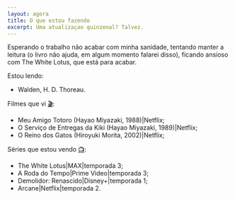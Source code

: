 ```yaml
---
layout: agora
title: O que estou fazendo
excerpt: Uma atualizaçao quinzenal? Talvez.
---
```

<section class="descricao">
<p>Esperando o trabalho não acabar com minha sanidade, tentando manter a leitura (o livro não ajuda, em algum momento falarei disso), ficando ansioso com The White Lotus, que está para acabar.</p>
</section>
<section class="estou-fazendo">Estou lendo:
<ul>
<li>Walden, H. D. Thoreau.</li>
</ul>
Filmes que vi <a href="https://letterboxd.com/dalbo1201/films/diary/" class="linkcab">&#127916;</a>:
<ul>
<li>Meu Amigo Totoro (Hayao Miyazaki, 1988)|Netflix;</li>
<li>O Serviço de Entregas da Kiki (Hayao Miyazaki, 1989)|Netflix;</li>
<li>O Reino dos Gatos (Hiroyuki Morita, 2002)|Netflix;</li>
</ul>
Séries que estou vendo <a href="https://tvtime.com/r/38uUh" class="linkcab">&#128250;</a>:
<ul>
<li>The White Lotus|MAX|temporada 3;</li>
<li>A Roda do Tempo|Prime Video|temporada 3;</li>
<li>Demolidor: Renascido|Disney+|temporada 1;</li>
<li>Arcane|Netflix|temporada 2.</li>
</ul>
</section>